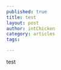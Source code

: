 ```yaml
--- 
published: true
title: test
layout: post
author: intChicken
category: articles
tags: 

---
```


test